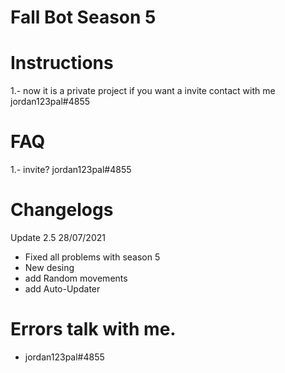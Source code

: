 # Fall Bot Season 5

# Instructions

1.- now it is a private project if you want a invite contact with me jordan123pal#4855

# FAQ
1.- invite?
  jordan123pal#4855

# Changelogs
Update 2.5  28/07/2021
* Fixed all problems with season 5
* New desing 
* add Random movements
* add Auto-Updater

# Errors talk with me.
- jordan123pal#4855

